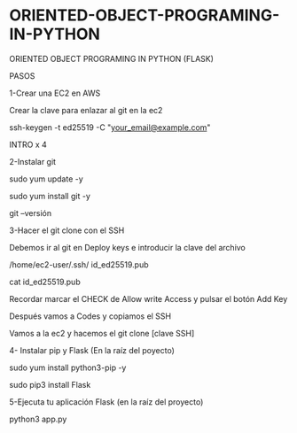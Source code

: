 # ORIENTED-OBJECT-PROGRAMING-IN-PYTHON
ORIENTED OBJECT PROGRAMING IN PYTHON (FLASK)

PASOS

1-Crear una EC2 en AWS

Crear la clave para enlazar al git en la ec2

ssh-keygen -t ed25519 -C "your_email@example.com"

INTRO x 4

2-Instalar git

sudo yum update -y

sudo yum install git -y

git –versión

3-Hacer el git clone con el SSH

Debemos ir al git en Deploy keys e introducir la clave del archivo 

/home/ec2-user/.ssh/ id_ed25519.pub

cat id_ed25519.pub

Recordar marcar el CHECK de Allow write Access y pulsar el botón Add Key

Después vamos a Codes y copiamos el SSH

Vamos a la ec2 y hacemos el git clone [clave SSH]

4- Instalar pip y Flask (En la raíz del poyecto)

sudo yum install python3-pip -y

sudo pip3 install Flask

5-Ejecuta tu aplicación Flask (en la raíz del proyecto)

python3 app.py 

